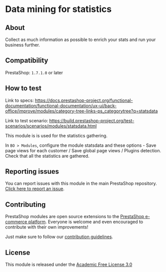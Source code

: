 # Data mining for statistics

## About

Collect as much information as possible to enrich your stats and run your business further.

## Compatibility

PrestaShop: `1.7.1.0` or later

## How to test

Link to specs: https://docs.prestashop-project.org/functional-documentation/functional-documentation/ux-ui/back-office/improve/modules/category-tree-links-ps_categorytree?q=statsdata

Link to test scenario: https://build.prestashop-project.org/test-scenarios/scenarios/modules/statsdata.html

This module is is used for the statistics gathering.  

In `BO > Modules`, configure the module statsdata and these options - Save page views for each customer / Save global page views / Plugins detection. Check that all the statistics are gathered.

## Reporting issues

You can report issues with this module in the main PrestaShop repository. [Click here to report an issue][report-issue]. 

## Contributing

PrestaShop modules are open source extensions to the [PrestaShop e-commerce platform][prestashop]. Everyone is welcome and even encouraged to contribute with their own improvements!

Just make sure to follow our [contribution guidelines][contribution-guidelines].

## License

This module is released under the [Academic Free License 3.0][AFL-3.0] 

[report-issue]: https://github.com/PrestaShop/PrestaShop/issues/new/choose
[prestashop]: https://www.prestashop.com/
[contribution-guidelines]: https://devdocs.prestashop.com/1.7/contribute/contribution-guidelines/project-modules/
[AFL-3.0]: https://opensource.org/licenses/AFL-3.0
